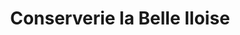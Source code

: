 ---
title: "Conserverie la Belle Iloise"
url: /paris/conserverie-la-belle-iloise/
shop: charcuterie
---